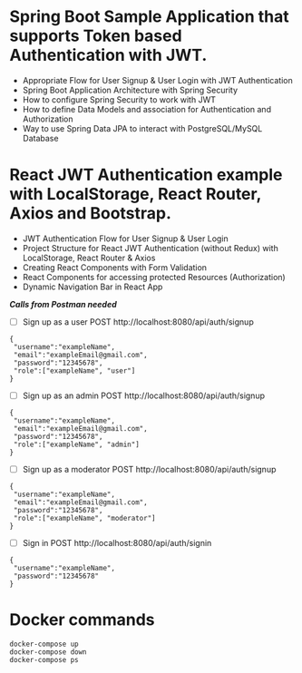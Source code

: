 # Spring Boot Sample Application that supports Token based Authentication with JWT.

   * Appropriate Flow for User Signup & User Login with JWT Authentication
   * Spring Boot Application Architecture with Spring Security
   * How to configure Spring Security to work with JWT
   * How to define Data Models and association for Authentication and Authorization
   * Way to use Spring Data JPA to interact with PostgreSQL/MySQL Database
    
# React JWT Authentication example with LocalStorage, React Router, Axios and Bootstrap.

  * JWT Authentication Flow for User Signup & User Login
  * Project Structure for React JWT Authentication (without Redux) with LocalStorage, React Router & Axios
  * Creating React Components with Form Validation
  * React Components for accessing protected Resources (Authorization)
  * Dynamic Navigation Bar in React App    

***Calls from Postman needed***
   
   - [ ] Sign up as a user
   POST http://localhost:8080/api/auth/signup
   ```
   {
    "username":"exampleName",
    "email":"exampleEmail@gmail.com",
    "password":"12345678",
    "role":["exampleName", "user"]
   }
   ```
   
   - [ ] Sign up as an admin
   POST http://localhost:8080/api/auth/signup
   ```
   {
    "username":"exampleName",
    "email":"exampleEmail@gmail.com",
    "password":"12345678",
    "role":["exampleName", "admin"]
   }
   ```   
   
   - [ ] Sign up as a moderator
   POST http://localhost:8080/api/auth/signup
   ```
   {
    "username":"exampleName",
    "email":"exampleEmail@gmail.com",
    "password":"12345678",
    "role":["exampleName", "moderator"]
   }    
   ```
   
   - [ ] Sign in
   POST http://localhost:8080/api/auth/signin
   ```
   {
    "username":"exampleName",
    "password":"12345678"
   }
   ```
  # Docker commands
  
  ```
  docker-compose up
  docker-compose down
  docker-compose ps
  ```
